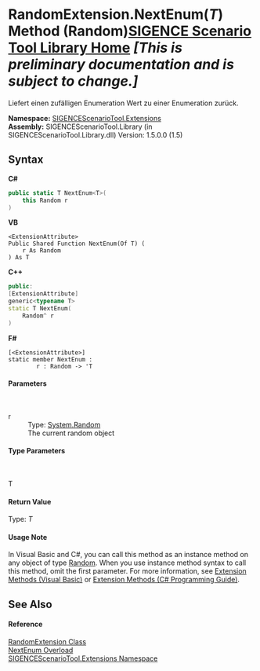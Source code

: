 # RandomExtension.NextEnum(*T*) Method (Random)<a href="https://github.com/ObiWanLansi/SIGENCE-Scenario-Tool">SIGENCE Scenario Tool Library Home</a> _**\[This is preliminary documentation and is subject to change.\]**_

Liefert einen zufälligen Enumeration Wert zu einer Enumeration zurück.

**Namespace:**&nbsp;<a href="f2af11f5-ae9d-3dcc-a4a9-ba07a037925f.md">SIGENCEScenarioTool.Extensions</a><br />**Assembly:**&nbsp;SIGENCEScenarioTool.Library (in SIGENCEScenarioTool.Library.dll) Version: 1.5.0.0 (1.5)

## Syntax

**C#**<br />
``` C#
public static T NextEnum<T>(
	this Random r
)

```

**VB**<br />
``` VB
<ExtensionAttribute>
Public Shared Function NextEnum(Of T) ( 
	r As Random
) As T
```

**C++**<br />
``` C++
public:
[ExtensionAttribute]
generic<typename T>
static T NextEnum(
	Random^ r
)
```

**F#**<br />
``` F#
[<ExtensionAttribute>]
static member NextEnum : 
        r : Random -> 'T 

```


#### Parameters
&nbsp;<dl><dt>r</dt><dd>Type: <a href="http://msdn2.microsoft.com/en-us/library/ts6se2ek" target="_blank">System.Random</a><br />The current random object</dd></dl>

#### Type Parameters
&nbsp;<dl><dt>T</dt><dd /></dl>

#### Return Value
Type: *T*<br />

#### Usage Note
In Visual Basic and C#, you can call this method as an instance method on any object of type <a href="http://msdn2.microsoft.com/en-us/library/ts6se2ek" target="_blank">Random</a>. When you use instance method syntax to call this method, omit the first parameter. For more information, see <a href="http://msdn.microsoft.com/en-us/library/bb384936.aspx">Extension Methods (Visual Basic)</a> or <a href="http://msdn.microsoft.com/en-us/library/bb383977.aspx">Extension Methods (C# Programming Guide)</a>.

## See Also


#### Reference
<a href="ec79cd66-cabe-b34d-c958-1063ff30e004.md">RandomExtension Class</a><br /><a href="b880c301-4e06-70c6-708c-7ed021071cfb.md">NextEnum Overload</a><br /><a href="f2af11f5-ae9d-3dcc-a4a9-ba07a037925f.md">SIGENCEScenarioTool.Extensions Namespace</a><br />